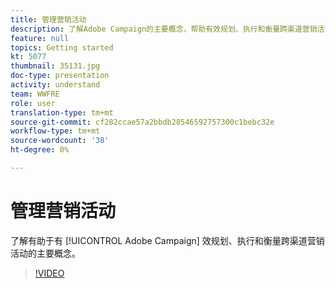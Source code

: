 ```yaml
---
title: 管理营销活动
description: 了解Adobe Campaign的主要概念，帮助有效规划、执行和衡量跨渠道营销活动。
feature: null
topics: Getting started
kt: 5077
thumbnail: 35131.jpg
doc-type: presentation
activity: understand
team: WWFRE
role: user
translation-type: tm+mt
source-git-commit: cf282ccae57a2bbdb28546592757300c1bebc32e
workflow-type: tm+mt
source-wordcount: '38'
ht-degree: 0%

---
```



# 管理营销活动

了解有助于有 [!UICONTROL Adobe Campaign] 效规划、执行和衡量跨渠道营销活动的主要概念。

>[!VIDEO](https://video.tv.adobe.com/v/35131?quality=12)
